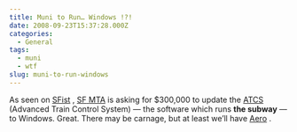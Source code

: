 ```yaml
---
title: Muni to Run… Windows !?!
date: 2008-09-23T15:37:28.000Z
categories:
  - General
tags:
  - muni
  - wtf
slug: muni-to-run-windows
---
```

As seen on [SFist][1] , [<span class="caps">SF</span> <span class="caps">MTA</span>][2]  is asking for $300,000 to update the [<span class="caps">ATCS</span>][3]  (Advanced Train Control System) — the software which runs **the subway** — to Windows. Great. There may be carnage, but at least we’ll have [Aero][4] .



 [1]: http://sfist.com/2008/09/22/muni_bids_adieu_to_os2.php
 [2]: http://sfmta.com
 [3]: http://en.wikipedia.org/wiki/ATCS
 [4]: http://en.wikipedia.org/wiki/Windows_Aero
